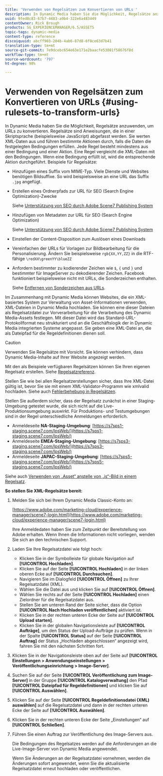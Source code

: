 ```yaml
---
title: 'Verwenden von Regelsätzen zum Konvertieren von URLs '
description: In Dynamic Media haben Sie die Möglichkeit, Regelsätze anzuwenden, um URLs zu konvertieren. Regelsätze sind Anweisungen, die in einer Skriptsprache (beispielsweise JavaScript) abgefasst werden. Sie werten XML-Daten aus und führen bestimmte Aktionen durch, falls die Daten die festgelegten Bedingungen erfüllen.
uuid: 9fed0c83-67b7-4483-a9b4-322e6a483449
contentOwner: Rick Brough
products: SG_EXPERIENCEMANAGER/6.5/ASSETS
topic-tags: dynamic-media
content-type: reference
discoiquuid: abcff903-204b-4ab6-87d8-6f0ce63d7b41
translation-type: tm+mt
source-git-commit: 7e9dcebc654e63e171e2baacfe53081f58676f8d
workflow-type: tm+mt
source-wordcount: '797'
ht-degree: 98%

---
```



# Verwenden von Regelsätzen zum Konvertieren von URLs {#using-rulesets-to-transform-urls}

In Dynamic Media haben Sie die Möglichkeit, Regelsätze anzuwenden, um URLs zu konvertieren. Regelsätze sind Anweisungen, die in einer Skriptsprache (beispielsweise JavaScript) abgefasst werden. Sie werten XML-Daten aus und führen bestimmte Aktionen durch, falls die Daten die festgelegten Bedingungen erfüllen. Jede Regel besteht mindestens aus einer Bedingung und einer Aktion. Eine Regel vergleicht die XML-Daten mit den Bedingungen. Wenn eine Bedingung erfüllt ist, wird die entsprechende Aktion durchgeführt. Beispiele für Regelsätze:

* Hinzufügen eines Suffix vom MIME-Typ. Viele Dienste und Websites benötigen Bildsuffixe. So wird beispielsweise an eine URL das Suffix `.jpg` angefügt.
* Erstellen eines Ordnerpfads zur URL für SEO (Search Engine Optimization)-Zwecke

    Siehe [Unterstützung von SEO durch Adobe Scene7 Publishing System](/help/assets/assets/s7_seo.pdf)

* Hinzufügen von Metadaten zur URL für SEO (Search Engine Optimization)

    Siehe [Unterstützung von SEO durch Adobe Scene7 Publishing System](/help/assets/assets/s7_seo.pdf)

* Einstellen der Content-Disposition zum Auslösen eines Downloads
* Vereinfachen der URLs für Vorlagen zur Bildbearbeitung für die Personalisierung. Ändern Sie beispielsweise `rgb{XX,YY,ZZ}` in die RTF-fähige `\redXX\greenYY\blueZZ`

* Anfordern bestimmter zu kodierender Zeichen wie `$`, `{` und `}` und bestimmter für ImageServer zu dekodierender Zeichen. Facebook funktioniert beispielsweise nicht mit URLs, die Sonderzeichen enthalten.

   Siehe [Entfernen von Sonderzeichen aus URLs](https://helpx.adobe.com/de/experience-manager/scene7/kb/base/scene7-rulesets/remove-special-characters-urls.html).

Im Zusammenhang mit Dynamic Media können Websites, die ein XML-basiertes System zur Verwaltung von Asset-Informationen verwenden, XML-Dateien in Dynamic Media hochladen. Sie können eine dieser Dateien als Regelsatzdatei zur Vorverarbeitung für die Verarbeitung des Dynamic Media-Assets festlegen. Mit dieser Datei wird das Standard-URL-Protokollformat neu strukturiert und an die Geschäftslogik der in Dynamic Media integrierten Systeme angepasst. Sie geben eine XML-Datei an, die als Dateipfad für die Regeldefinitionen dienen soll.

>[!CAUTION]
>
>Verwenden Sie Regelsätze mit Vorsicht. Sie können verhindern, dass Dynamic Media-Inhalte auf Ihrer Website angezeigt werden.

Mit den als Beispiele verfügbaren Regelsätzen können Sie Ihren eigenen Regelsatz erstellen.
 Siehe [Regelsatzreferenz](https://docs.adobe.com/content/help/en/dynamic-media-developer-resources/image-serving-api/image-serving-api/rule-set-reference/c-rule-set-reference.html).

Stellen Sie wie bei allen Regelsatzerstellungen sicher, dass Ihre XML-Datei gültig ist, bevor Sie sie mit einem XML-Validator-Programm wie xmlvalid hochladen.
Siehe auch [Fehlerbehebung in Regelsätzen](https://helpx.adobe.com/de/experience-manager/scene7/kb/base/scene7-rulesets/scene7-ruleset-troubleshooting.html).

Stellen Sie außerdem sicher, dass der Regelsatz zunächst in einer Staging-Umgebung getestet wurde, die sich nicht auf die Live-Produktionsumgebung auswirkt.
Für Produktions- und Testumgebungen sind in der Regel unterschiedliche Anmeldungen erforderlich.

* Anmeldeseite **NA-Staging-Umgebung**: [https://s7sps1-staging.scene7.com/IpsWeb/](https://s7sps1-staging.scene7.com/IpsWeb/)
* Anmeldeseite **EMEA-Staging-Umgebung**: [https://s7sps3-staging.scene7.com/IpsWeb/](https://s7sps3-staging.scene7.com/IpsWeb/)
* Anmeldeseite **JAPAC-Staging-Umgebung**: [https://s7sps5-staging.scene7.com/IpsWeb/](https://s7sps5-staging.scene7.com/IpsWeb/)

Siehe auch [Verwenden von „Asset“ anstelle von „is“-Bild in einem Regelsatz](https://helpx.adobe.com/de/experience-manager/scene7/kb/base/scene7-rulesets/ruleset-asset-instead-image.html).

**So stellen Sie XML-Regelsätze bereit:**

1. Melden Sie sich bei Ihrem Dynamic Media Classic-Konto an:

   [https://www.adobe.com/marketing-cloud/experience-manager/scene7-login.html](https://www.adobe.com/marketing-cloud/experience-manager/scene7-login.html)

   Ihre Anmeldedaten haben Sie zum Zeitpunkt der Bereitstellung von Adobe erhalten. Wenn Ihnen die Informationen nicht vorliegen, wenden Sie sich an den technischen Support.

1. Laden Sie Ihre Regelsatzdatei wie folgt hoch:

   * Klicken Sie in der Symbolleiste für globale Navigation auf **[!UICONTROL Hochladen]**.
   * Klicken Sie auf der Seite **[!UICONTROL Hochladen]** in der linken oberen Ecke auf **[!UICONTROL Durchsuchen]**.
   * Navigieren Sie im Dialogfeld **[!UICONTROL Öffnen]** zu Ihrer Regelsatzdatei (XML).
   * Wählen Sie die Datei aus und klicken Sie auf **[!UICONTROL Öffnen]**.
   * Wählen Sie rechts auf der Seite **[!UICONTROL Hochladen]** einen Zielordner für die Regelsatzdatei aus.
   * Stellen Sie am unteren Rand der Seite sicher, dass die Option **[!UICONTROL Nach Hochladen veröffentlichen]** aktiviert ist.
   * Klicken Sie in der rechten unteren Ecke der Seite auf **[!UICONTROL Upload starten]**.
   * Klicken Sie in der globalen Navigationsleiste auf **[!UICONTROL Aufträge]**, um den Status der Upload-Aufträge zu prüfen. Wenn in der Spalte **[!UICONTROL Status]** auf der Seite **[!UICONTROL Auftrag]** der Status „Hochladen abgeschlossen“ angezeigt wird, fahren Sie mit den nächsten Schritten fort.

1. Klicken Sie in der Navigationsleiste oben auf der Seite auf **[!UICONTROL Einstellungen > Anwendungseinstellungen > Veröffentlichungseinrichtung > Image-Server]**.
1. Suchen Sie auf der Seite **[!UICONTROL Veröffentlichung zum Image-Server]** in der Gruppe **[!UICONTROL Katalogverwaltung]** den Pfad **[!UICONTROL Dateipfad für Regeldefinitionen]** und klicken Sie auf **[!UICONTROL Auswählen]**.
1. Klicken Sie auf der Seite **[!UICONTROL Regeldefinitionsdatei (XML) auswählen]** auf die Regelsatzdatei und dann in der rechten unteren Ecke der Seite auf **[!UICONTROL Auswählen]**.
1. Klicken Sie in der rechten unteren Ecke der Seite „Einstellungen“ auf **[!UICONTROL Schließen]**.
1. Führen Sie einen Auftrag zur Veröffentlichung des Image-Servers aus.

   Die Bedingungen des Regelsatzes werden auf die Anforderungen an die Live-Image-Server von Dynamic Media angewendet.

   Wenn Sie Änderungen an der Regelsatzdatei vornehmen, werden die Änderungen sofort angewendet, wenn Sie die aktualisierte Regelsatzdatei erneut hochladen oder veröffentlichen.

